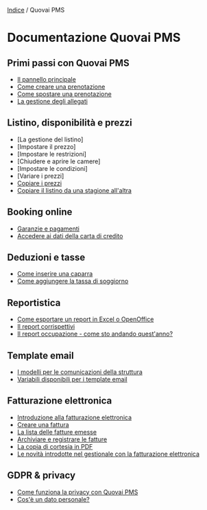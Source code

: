 [Indice](index.md) / Quovai PMS

# Documentazione Quovai PMS
 
## Primi passi con Quovai PMS
- [Il pannello principale](pannello-principale-it.md)
- [Come creare una prenotazione](come-creare-una-prenotazione-it.md)
- [Come spostare una prenotazione](spostare-una-prenotazione-it.md)
- [La gestione degli allegati](gestire-allegati-it.md)

 
##  Listino, disponibilità e prezzi 
- [La gestione del listino]
- [Impostare il prezzo]
- [Impostare le restrizioni]
- [Chiudere e aprire le camere]
- [Impostare le condizioni]
- [Variare i prezzi]
- [Copiare i prezzi](copiare-i-prezzi-it.md) 
- [Copiare il listino da una stagione all'altra](copiare-il-listino-it.md)


## Booking online
- [Garanzie e pagamenti](garanzie-e-pagamenti-it.md)
- [Accedere ai dati della carta di credito](accedere-alla-carta-di-credito-it.md)


## Deduzioni e tasse
- [Come inserire una caparra](come-inserire-una-caparra-it.md)
- [Come aggiungere la tassa di soggiorno](come-aggiungere-la-tassa-di-soggiorno-it.md)


## Reportistica
- [Come esportare un report in Excel o OpenOffice](come-esportare-un-report-in-openoffice-excel-it.md)
- [Il report corrispettivi](il-report-corrispettivi-it.md)
- [Il report occupazione - come sto andando quest'anno?](il-report-occupazione-it.md)


## Template email 
- [I modelli per le comunicazioni della struttura](i-modelli-per-le-comunicazioni-della-struttura-it.md)
- [Variabili disponibili per i template email](variabili-disponibili-per-i-template-email-it.md)


## Fatturazione elettronica
- [Introduzione alla fatturazione elettronica](fatturazione-elettronica-it.md)
- [Creare una fattura](creare-una-fattura-it.md)
- [La lista delle fatture emesse](la-lista-fatture-emesse-it.md)
- [Archiviare e registrare le fatture](archivio-fatture-it.md)
- [La copia di cortesia in PDF](la-copia-di-cortesia-it.md)
- [Le novità introdotte nel gestionale con la fatturazione elettronica](novita-fatel-it.md)


## GDPR & privacy
- [Come funziona la privacy con Quovai PMS](come-funziona-la-privacy-con-quovai-pms-it.md)
- [Cos'è un dato personale?](cos'è-un-dato-personale-it.md)
